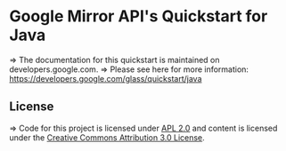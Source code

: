 Google Mirror API's Quickstart for Java
========================

=> The documentation for this quickstart is maintained on developers.google.com.
=> Please see here for more information:
https://developers.google.com/glass/quickstart/java

## License
=> Code for this project is licensed under [APL 2.0](http://www.apache.org/licenses/LICENSE-2.0.html)
   and content is licensed under the
[Creative Commons Attribution 3.0 License](http://creativecommons.org/licenses/by/3.0/).
